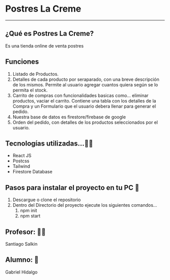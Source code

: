 # Postres La Creme
---

## ¿Qué es Postres La Creme?
Es una tienda online de venta postres

## Funciones 
1. Listado de Productos.
2. Detalles de cada producto por seraparado, con una breve descripción de los mismos. Permite al usuario agregar cuantos quiera según se lo permita el stock.
3. Carrito de compras con funcionalidades basicas como... eliminar productos, vaciar el carrito.
Contiene una tabla con los detalles de la Compra y un Formulario que el usuario debera llenar para generar el pedido.
4. Nuestra base de datos es firestore/firebase de google
5. Orden del pedido, con detalles de los productos seleccionados por el usuario.

## Tecnologías utilizadas...👩‍💻
- React JS
- Postcss
- Tailwind
- Firestore Database

## Pasos para instalar el proyecto en tu PC 🚀
1. Descargue o clone el repositorio
2. Dentro del Directorio del proyecto ejecute los siguientes comandos...
   1. npm init
   2. npm start


## Profesor: 👨‍🏫
  Santiago Salkin

## Alumno: 👦
Gabriel Hidalgo